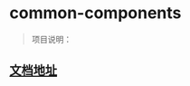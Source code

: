# common-components

>项目说明：

## [文档地址](https://www.showdoc.cc/commonComponents?page_id=4072938379226764)